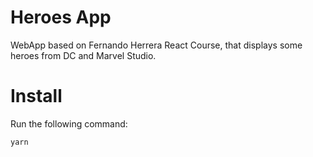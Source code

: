 # Heroes App

WebApp based on Fernando Herrera React Course, that displays some heroes from DC and Marvel Studio.

# Install
Run the following command:
```
yarn
```